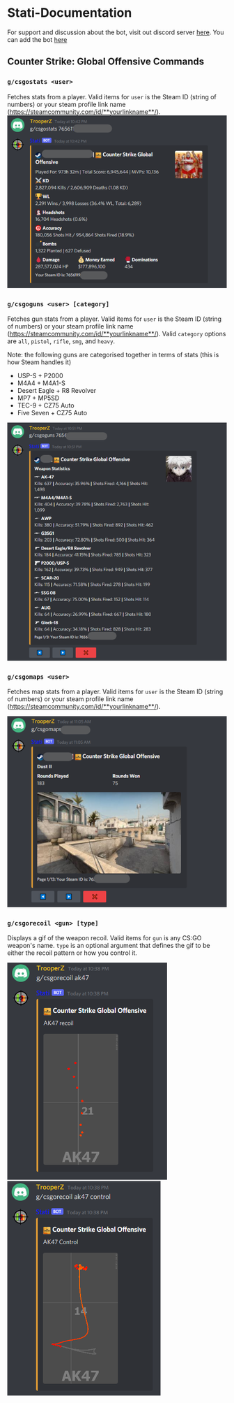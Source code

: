 # Stati-Documentation
For support and discussion about the bot, visit out discord server [here](https://discord.gg/c4Bg7Bw7B4). You can add the bot [here](https://discord.com/api/oauth2/authorize?client_id=854781625236848640&permissions=379968&scope=bot)

## Counter Strike: Global Offensive Commands

### `g/csgostats <user>`

Fetches stats from a player. Valid items for `user` is the Steam ID (string of numbers) or your steam profile link name (https://steamcommunity.com/id/**yourlinkname**/).
![csgostats example image](/assets/csgostats_example1.png)

### `g/csgoguns <user> [category]`

Fetches gun stats from a player. Valid items for `user` is the Steam ID (string of numbers) or your steam profile link name (https://steamcommunity.com/id/**yourlinkname**/). Valid `category` options are `all`, `pistol`, `rifle`, `smg`, and `heavy`. 

Note: the following guns are categorised together in terms of stats (this is how Steam handles it)
- USP-S + P2000
- M4A4 + M4A1-S
- Desert Eagle + R8 Revolver
- MP7 + MP5SD
- TEC-9 + CZ75 Auto
- Five Seven + CZ75 Auto

![csgoguns example image](/assets/csgoguns_example1.png)

### `g/csgomaps <user>`

Fetches map stats from a player. Valid items for `user` is the Steam ID (string of numbers) or your steam profile link name (https://steamcommunity.com/id/**yourlinkname**/).

![csgomaps example image](/assets/csgomaps_example1.png)

### `g/csgorecoil <gun> [type]`

Displays a gif of the weapon recoil. Valid items for `gun` is any CS:GO weapon's name. `type` is an optional argument that defines the gif to be either the recoil pattern or how you control it.

![csgorecoil example image](/assets/csgorecoil_example1.png)&nbsp;&nbsp;&nbsp;&nbsp;![csgorecoil example image2](/assets/csgorecoil_example_control.png)
